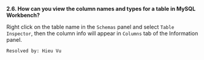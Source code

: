 **2.6. How can you view the column names and types for a table in MySQL
Workbench?**

Right click on the table name in the `Schemas` panel and select `Table
Inspector`, then the column info will appear in `Columns` tab of the
Information panel.

`Resolved by: Hieu Vu`
